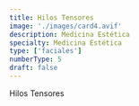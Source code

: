 ```yaml
---
title: Hilos Tensores
image: './images/card4.avif'
description: Medicina Estética
specialty: Medicina Estética
type: ['faciales']
numberType: 5
draft: false
---
```


Hilos Tensores
